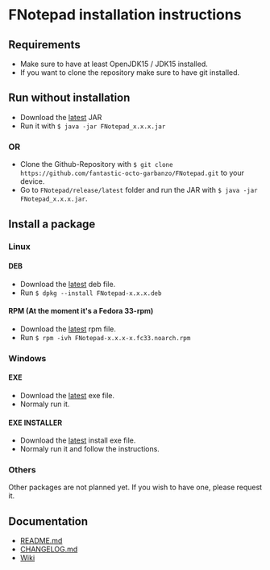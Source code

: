 # FNotepad installation instructions

## Requirements
- Make sure to have at least OpenJDK15 / JDK15 installed.
- If you want to clone the repository make sure to have git installed.

## Run without installation
- Download the [latest][0] JAR
- Run it with `$ java -jar FNotepad_x.x.x.jar`
### OR
- Clone the Github-Repository with `$ git clone https://github.com/fantastic-octo-garbanzo/FNotepad.git` to your device.
- Go to `FNotepad/release/latest` folder and run the JAR with `$ java -jar FNotepad_x.x.x.jar`.

## Install a package

### Linux
#### DEB
- Download the [latest][0] deb file.
- Run `$ dpkg --install FNotepad-x.x.x.deb`
#### RPM (At the moment it's a Fedora 33-rpm)
- Download the [latest][0] rpm file.
- Run `$ rpm -ivh FNotepad-x.x.x-x.fc33.noarch.rpm`

### Windows
#### EXE
- Download the [latest][0] exe file.
- Normaly run it.
#### EXE INSTALLER
- Download the [latest][0] install exe file.
- Normaly run it and follow the instructions.

### Others
Other packages are not planned yet. If you wish to have one, please request it.

## Documentation
- [README.md][1]
- [CHANGELOG.md][2]
- [Wiki][3]

[0]: https://github.com/fantastic-octo-garbanzo/FNotepad/tree/main/release/latest
[1]: https://github.com/fantastic-octo-garbanzo/FNotepad/blob/main/README.md
[2]: https://github.com/fantastic-octo-garbanzo/FNotepad/blob/main/CHANGELOG.md
[3]: https://github.com/fantastic-octo-garbanzo/FNotepad/wiki
